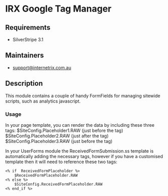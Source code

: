 # IRX Google Tag Manager

## Requirements

* SilverStripe 3.1

## Maintainers

* support@internetrix.com.au

## Description

This module contains a couple of handy FormFields for managing sitewide scripts, such as analytics javascript.

### Usage

In your page template, you can render the data by including these three tags: 
	$SiteConfig.Placeholder1.RAW (just before the </head> tag)
	$SiteConfig.Placeholder2.RAW (just after the <body> tag)
	$SiteConfig.Placeholder3.RAW (just before the </body> tag)

In your UserForms module the ReceivedFormSubmission.ss template is automatically adding the necessary tags, however if you have a customised template then it will need to reference these two tags: 

	<% if  ReceivedFormPlaceholder %>
		$ReceivedFormPlaceholder.RAW
	<% else %>
		$SiteConfig.ReceivedFormPlaceholder.RAW
	<% end_if %>

